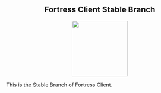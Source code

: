 <h2 align="center">Fortress Client Stable Branch</h2>

<p align="center">
    <img src="https://camo.githubusercontent.com/76eb896012041773516376c8b84db62b4de233d108650da8ce02ea8f33970659/68747470733a2f2f692e6779617a6f2e636f6d2f30623236343266353539393038656263366138653166343764353762623839372e706e67" width="150" height="150"/>
</p>

This is the Stable Branch of Fortress Client.
